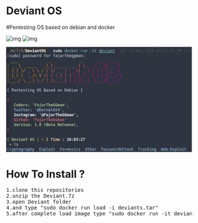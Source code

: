 # Deviant OS
#Pentesting OS based on debian and docker

![img](http://img.shields.io/badge/Deviant-OS-blue?style=for-the-badge&logo=appveyor) ![img](http://img.shields.io/badge/Version-1.0-green?style=for-the-badge)

![screenshots](https://raw.githubusercontent.com/FajarTheGGman/DeviantOS/main/.img/ss.jpeg?token=AIQPJFKSQ2E675AVOJQDOFC7WDZDW)

# How To Install ?
<pre>
1.clone this repositories
2.unzip the Deviant.7z
3.open Deviant folder
4.and type "sudo docker run load -i deviants.tar"
5.after complete load image type "sudo docker run -it deviant"
</pre>
